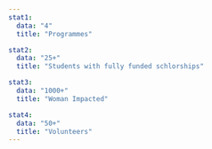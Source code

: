 ```yaml
---
stat1:
  data: "4"
  title: "Programmes"

stat2:
  data: "25+"
  title: "Students with fully funded schlorships"

stat3:
  data: "1000+"
  title: "Woman Impacted"

stat4:
  data: "50+"
  title: "Volunteers"
---
```

